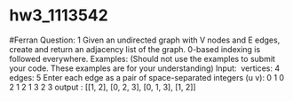 # hw3_1113542
#Ferran
Question: 1
Given an undirected graph with V nodes and E edges, create and return an adjacency list of the graph. 0-based indexing is followed everywhere.
Examples: (Should not use the examples to submit your code. These examples are for your understanding)
Input:   vertices: 4
         edges: 5
Enter each edge as a pair of space-separated integers (u v):
0 1
0 2
1 2
1 3
2 3
output : [[1, 2], [0, 2, 3], [0, 1, 3], [1, 2]]



